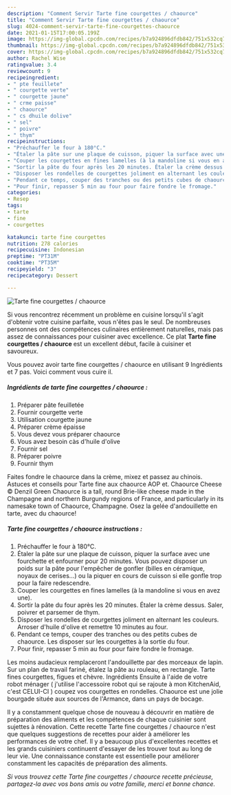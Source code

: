 ```yaml
---
description: "Comment Servir Tarte fine courgettes / chaource"
title: "Comment Servir Tarte fine courgettes / chaource"
slug: 4024-comment-servir-tarte-fine-courgettes-chaource
date: 2021-01-15T17:00:05.199Z
image: https://img-global.cpcdn.com/recipes/b7a924896dfdb842/751x532cq70/tarte-fine-courgettes-chaource-photo-principale-de-la-recette.jpg
thumbnail: https://img-global.cpcdn.com/recipes/b7a924896dfdb842/751x532cq70/tarte-fine-courgettes-chaource-photo-principale-de-la-recette.jpg
cover: https://img-global.cpcdn.com/recipes/b7a924896dfdb842/751x532cq70/tarte-fine-courgettes-chaource-photo-principale-de-la-recette.jpg
author: Rachel Wise
ratingvalue: 3.4
reviewcount: 9
recipeingredient:
- " pte feuillete"
- " courgette verte"
- " courgette jaune"
- " crme paisse"
- " chaource"
- " cs dhuile dolive"
- " sel"
- " poivre"
- " thym"
recipeinstructions:
- "Préchauffer le four à 180°C."
- "Étaler la pâte sur une plaque de cuisson, piquer la surface avec une fourchette et enfourner pour 20 minutes. Vous pouvez disposer un poids sur la pâte pour l&#39;empêcher de gonfler (billes en céramique, noyaux de cerises...) ou la piquer en cours de cuisson si elle gonfle trop pour la faire redescendre."
- "Couper les courgettes en fines lamelles (à la mandoline si vous en avez une)."
- "Sortir la pâte du four après les 20 minutes. Étaler la crème dessus. Saler, poivrer et parsemer de thym."
- "Disposer les rondelles de courgettes joliment en alternant les couleurs. Arroser d&#39;huile d&#39;olive et remettre 10 minutes au four."
- "Pendant ce temps, couper des tranches ou des petits cubes de chaource. Les disposer sur les courgettes à la sortie du four."
- "Pour finir, repasser 5 min au four pour faire fondre le fromage."
categories:
- Resep
tags:
- tarte
- fine
- courgettes

katakunci: tarte fine courgettes 
nutrition: 278 calories
recipecuisine: Indonesian
preptime: "PT31M"
cooktime: "PT35M"
recipeyield: "3"
recipecategory: Dessert

---
```



![Tarte fine courgettes / chaource](https://img-global.cpcdn.com/recipes/b7a924896dfdb842/751x532cq70/tarte-fine-courgettes-chaource-photo-principale-de-la-recette.jpg)

Si vous rencontrez récemment un problème en cuisine lorsqu'il s'agit d'obtenir votre cuisine parfaite, vous n'êtes pas le seul. De nombreuses personnes ont des compétences culinaires entièrement naturelles, mais pas assez de connaissances pour cuisiner avec excellence. Ce plat <strong> Tarte fine courgettes / chaource </strong> est un excellent début, facile à cuisiner et savoureux.

<!--inarticleads1-->

Vous pouvez avoir tarte fine courgettes / chaource en utilisant 9 Ingrédients et 7 pas. Voici comment vous cuire il.

##### Ingrédients de tarte fine courgettes / chaource :

1. Préparer  pâte feuilletée
1. Fournir  courgette verte
1. Utilisation  courgette jaune
1. Préparer  crème épaisse
1. Vous devez vous préparer  chaource
1. Vous avez besoin  càs d&#39;huile d&#39;olive
1. Fournir  sel
1. Préparer  poivre
1. Fournir  thym


Faites fondre le chaource dans la crème, mixez et passez au chinois. Astuces et conseils pour Tarte fine aux chaource AOP et. Chaource Cheese © Denzil Green Chaource is a tall, round Brie-like cheese made in the Champagne and northern Burgundy regions of France, and particularly in its namesake town of Chaource, Champagne. Osez la gelée d&#39;andouillette en tarte, avec du chaource! 

<!--inarticleads2-->

##### Tarte fine courgettes / chaource instructions :

1. Préchauffer le four à 180°C.
1. Étaler la pâte sur une plaque de cuisson, piquer la surface avec une fourchette et enfourner pour 20 minutes. Vous pouvez disposer un poids sur la pâte pour l&#39;empêcher de gonfler (billes en céramique, noyaux de cerises...) ou la piquer en cours de cuisson si elle gonfle trop pour la faire redescendre.
1. Couper les courgettes en fines lamelles (à la mandoline si vous en avez une).
1. Sortir la pâte du four après les 20 minutes. Étaler la crème dessus. Saler, poivrer et parsemer de thym.
1. Disposer les rondelles de courgettes joliment en alternant les couleurs. Arroser d&#39;huile d&#39;olive et remettre 10 minutes au four.
1. Pendant ce temps, couper des tranches ou des petits cubes de chaource. Les disposer sur les courgettes à la sortie du four.
1. Pour finir, repasser 5 min au four pour faire fondre le fromage.


Les moins audacieux remplaceront l&#39;andouillette par des morceaux de lapin. Sur un plan de travail fariné, étalez la pâte au rouleau, en rectangle. Tarte fines courgettes, figues et chèvre. Ingrédients Ensuite à l&#39;aide de votre robot ménager ( j&#39;utilise l&#39;accessoire robot qui se rajoute à mon KitchenAid, c&#39;est CELUI-CI ) coupez vos courgettes en rondelles. Chaource est une jolie bourgade située aux sources de l&#39;Armance, dans un pays de bocage. 

<!--inarticleads1-->

<p>
Il y a constamment quelque chose de nouveau à découvrir en matière de préparation des aliments et les compétences de chaque cuisinier sont sujettes à rénovation. Cette recette Tarte fine courgettes / chaource n'est que quelques suggestions de recettes pour aider à améliorer les performances de votre chef. Il y a beaucoup plus d'excellentes recettes et les grands cuisiniers continuent d'essayer de les trouver tout au long de leur vie. Une connaissance constante est essentielle pour améliorer constamment les capacités de préparation des aliments.
</p>

<p>
<i>Si vous trouvez cette Tarte fine courgettes / chaource recette précieuse, partagez-la avec vos bons amis ou votre famille, merci et bonne chance.</i>
</p>
